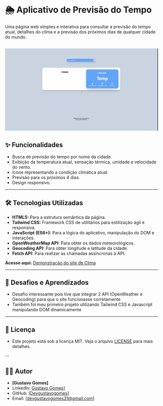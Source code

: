 # 🌦️ Aplicativo de Previsão do Tempo

Uma página web simples e interativa para consultar a previsão do tempo atual, detalhes do clima e a previsão dos próximos dias de qualquer cidade do mundo.

![Demo do Site de CLima](./style/images/Animação.gif)
---

## ✨ Funcionalidades

* Busca de previsão do tempo por nome da cidade.
* Exibição da temperatura atual, sensação térmica, umidade e velocidade do vento.
* Ícone representando a condição climática atual.
* Previsão para os próximos 4 dias.
* Design responsivo.

---

## 🛠️ Tecnologias Utilizadas

* **HTML5:** Para a estrutura semântica da página.
* **Tailwind CSS:** Framework CSS de utilitários para estilização ágil e responsiva.
* **JavaScript (ES6+):** Para a lógica do aplicativo, manipulação do DOM e interações.
* **OpenWeatherMap API:** Para obter os dados meteorológicos.
* **Geocoding API:** Para obter longitude e latitude da cidade.
* **Fetch API:** Para realizar as chamadas assíncronas à API.

**Acesse aqui:** [Demonstração do site de Clima](https://devgustavogomes.github.io/Projeto-API-de-clima/)

---

## 📝 Desafios e Aprendizados

* Desafio interessante pois tive que integrar 2 API (OpenWeather e Geocoding) para que o site funcionasse corretamente
* Também foi meu primeiro projeto utilizando Tailwind CSS e Javascript manipulando DOM dinamicamente

---

## 📄 Licença

* Este projeto está sob a licença MIT. Veja o arquivo [LICENSE](LICENSE) para mais detalhes.

--

## 👨‍💻 Autor

* **[Gustavo Gomes]**
* LinkedIn: [Gustavo Gomes](https://www.linkedin.com/in/devgustavogomes/)]
* GitHub: [[Devgustavogomes](https://github.com/Devgustavogomes/)]
* Email: [devgustavogomes31@gmail.com]
